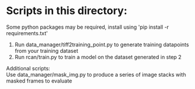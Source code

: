 # Scripts in this directory:
Some python packages may be required, install using 'pip install -r requirements.txt'
1.  Run data_manager/tiff2training_point.py to generate training datapoints from your training dataset
2.  Run rcan/train.py to train a model on the dataset generated in step 2


Additional scripts:\
    Use data_manager/mask_img.py to produce a series of image stacks with masked frames to evaluate 
